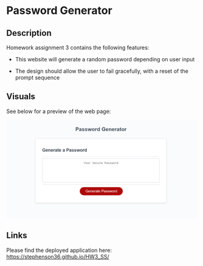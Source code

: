 # Password Generator

## Description
Homework assignment 3 contains the following features:

* This website will generate a random password depending on user input

* The design should allow the user to fail gracefully, with a reset of the prompt sequence

## Visuals

See below for a preview of the web page:

![The final webpage should appear as shown here](./assets/images/webpage-example.PNG)

## Links

Please find the deployed application here: https://stephenson36.github.io/HW3_SS/